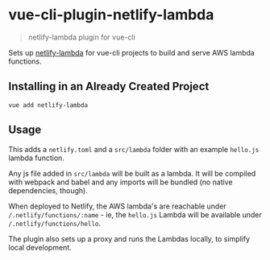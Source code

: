 # vue-cli-plugin-netlify-lambda

> netlify-lambda plugin for vue-cli

Sets up [netlify-lambda](https://github.com/netlify/netlify-lambda) for vue-cli projects to build and serve AWS lambda functions.

## Installing in an Already Created Project

```
vue add netlify-lambda
```

## Usage

This adds a `netlify.toml` and a `src/lambda` folder with an example `hello.js` lambda function.

Any js file added in `src/lambda` will be built as a lambda. It will be compiled with webpack and babel and any imports will be bundled (no native dependencies, though).

When deployed to Netlify, the AWS lambda's are reachable under `/.netlify/functions/:name` - ie, the `hello.js` Lambda will be available under `/.netlify/functions/hello`.

The plugin also sets up a proxy and runs the Lambdas locally, to simplify local development.
